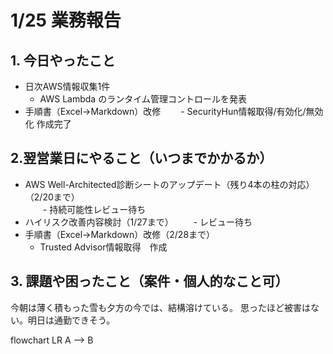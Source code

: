 # 1/25 業務報告

## 1. 今日やったこと

- 日次AWS情報収集1件
  - AWS Lambda のランタイム管理コントロールを発表
- 手順書（Excel→Markdown）改修
　　- SecurityHun情報取得/有効化/無効化  作成完了  

## 2.翌営業日にやること（いつまでかかるか）

- AWS Well-Architected診断シートのアップデート（残り4本の柱の対応）（2/20まで）  
　　- 持続可能性レビュー待ち
- ハイリスク改善内容検討（1/27まで）
　　-  レビュー待ち
- 手順書（Excel→Markdown）改修（2/28まで）
  - Trusted Advisor情報取得　作成  

## 3. 課題や困ったこと（案件・個人的なこと可）

今朝は薄く積もった雪も夕方の今では、結構溶けている。
思ったほど被害はない。明日は通勤できそう。

flowchart LR
A --> B
